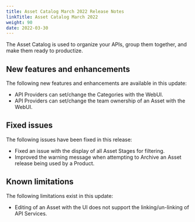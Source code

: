 ```yaml
---
title: Asset Catalog March 2022 Release Notes
linkTitle: Asset Catalog March 2022
weight: 90
date: 2022-03-30
---
```


The Asset Catalog is used to organize your APIs, group them together, and make them ready to productize.

## New features and enhancements

The following new features and enhancements are available in this update:

* API Providers can set/change the Categories with the WebUI.
* API Providers can set/change the team ownership of an Asset with the WebUI. 

## Fixed issues

The following issues have been fixed in this release:

* Fixed an issue with the display of all Asset Stages for filtering.
* Improved the warning message when attempting to Archive an Asset release being used by a Product.

## Known limitations

The following limitations exist in this update:

* Editing of an Asset with the UI does not support the linking/un-linking of API Services.
